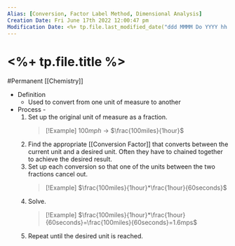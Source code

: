 ```yaml
---
Alias: [Conversion, Factor Label Method, Dimensional Analysis]
Creation Date: Fri June 17th 2022 12:00:47 pm 
Modification Date: <%+ tp.file.last_modified_date("ddd MMMM Do YYYY hh:mm:ss a") %>
---
```

# <%+ tp.file.title %>
#Permanent [[Chemistry]]

- Definition
	- Used to convert from one unit of measure to another
- Process - 
	1. Set up the original unit of measure as a fraction.
	   > [!Example]
	   > $100mph$ -> $\frac{100miles}{1hour}$
	2. Find the appropriate [[Conversion Factor]] that converts between the current unit and a desired unit. Often they have to chained together to achieve the desired result.
	3. Set up each conversion so that one of the units between the two fractions cancel out. 
	   > [!Example]
	   > $\frac{100miles}{1hour}*\frac{1hour}{60seconds}$
	4. Solve.
	   >[!Example]
	   >$\frac{100miles}{1hour}*\frac{1hour}{60seconds}=\frac{100miles}{60seconds}=1.6mps$
	5. Repeat until the desired unit is reached.